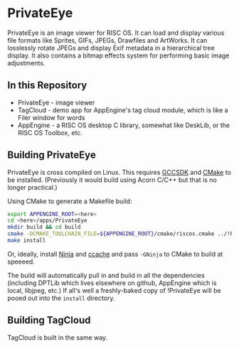 PrivateEye
==========

PrivateEye is an image viewer for RISC OS. It can load and display various file formats like Sprites, GIFs, JPEGs, Drawfiles and ArtWorks. It can losslessly rotate JPEGs and display Exif metadata in a hierarchical tree display. It also contains a bitmap effects system for performing basic image adjustments.

In this Repository
------------------

* PrivateEye - image viewer
* TagCloud - demo app for AppEngine's tag cloud module, which is like a Filer window for words
* AppEngine - a RISC OS desktop C library, somewhat like DeskLib, or the RISC OS Toolbox, etc.


Building PrivateEye
-------------------

PrivateEye is cross compiled on Linux. This requires [GCCSDK](http://www.riscos.info/index.php/GCCSDK) and [CMake](https://cmake.org/) to be installed. (Previously it would build using Acorn C/C++ but that is no longer practical.)

Using CMake to generate a Makefile build:

``` bash
export APPENGINE_ROOT=<here>
cd <here>/apps/PrivateEye
mkdir build && cd build
cmake -DCMAKE_TOOLCHAIN_FILE=${APPENGINE_ROOT}/cmake/riscos.cmake ../!PrivatEye
make install
```

Or, ideally, install [Ninja](https://ninja-build.org/) and [ccache](https://ccache.dev/) and pass `-GNinja` to CMake to build at speeeed.

The build will automatically pull in and build in all the dependencies (including DPTLib which lives elsewhere on github, AppEngine which is local, libjpeg, etc.) If all's well a freshly-baked copy of !PrivateEye will be pooed out into the `install` directory.

Building TagCloud
-----------------

TagCloud is built in the same way.
